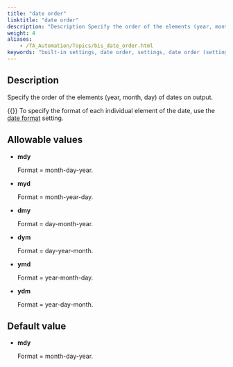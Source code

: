 ```yaml
--- 
title: "date order"
linktitle: "date order"
description: "Description Specify the order of the elements (year, month, day) of dates on output. Tip: To specify the format of each individual element of the date, use the date format setting. Allowable values ..."
weight: 4
aliases: 
    - /TA_Automation/Topics/bis_date_order.html
keywords: "built-in settings, date order, settings, date order (settings), date order, set date order"
---
```


## Description

Specify the order of the elements \(year, month, day\) of dates on output.

{{<tip>}} To specify the format of each individual element of the date, use the [date format](/automation-guide/action-based-testing-language/built-in-settings/date-time-settings/date-format) setting.

## Allowable values

-   **mdy**

    Format = month-day-year.

-   **myd**

    Format = month-year-day.

-   **dmy**

    Format = day-month-year.

-   **dym**

    Format = day-year-month.

-   **ymd**

    Format = year-month-day.

-   **ydm**

    Format = year-day-month.


## Default value

-   **mdy**

    Format = month-day-year.




